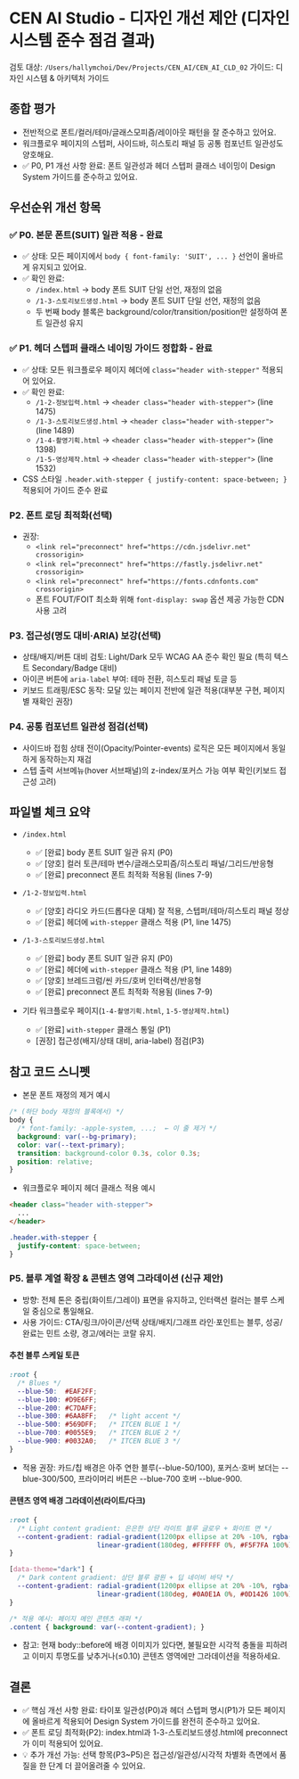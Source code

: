 # CEN AI Studio - 디자인 개선 제안 (디자인 시스템 준수 점검 결과)

검토 대상: `/Users/hallymchoi/Dev/Projects/CEN_AI/CEN_AI_CLD_02`
가이드: 디자인 시스템 & 아키텍처 가이드

## 종합 평가
- 전반적으로 폰트/컬러/테마/글래스모피즘/레이아웃 패턴을 잘 준수하고 있어요.
- 워크플로우 페이지의 스텝퍼, 사이드바, 히스토리 패널 등 공통 컴포넌트 일관성도 양호해요.
- ✅ P0, P1 개선 사항 완료: 폰트 일관성과 헤더 스텝퍼 클래스 네이밍이 Design System 가이드를 준수하고 있어요.

## 우선순위 개선 항목

### ✅ P0. 본문 폰트(SUIT) 일관 적용 - 완료
- ✅ 상태: 모든 페이지에서 `body { font-family: 'SUIT', ... }` 선언이 올바르게 유지되고 있어요.
- ✅ 확인 완료:
  - `/index.html` → body 폰트 SUIT 단일 선언, 재정의 없음
  - `/1-3-스토리보드생성.html` → body 폰트 SUIT 단일 선언, 재정의 없음
  - 두 번째 body 블록은 background/color/transition/position만 설정하여 폰트 일관성 유지

### ✅ P1. 헤더 스텝퍼 클래스 네이밍 가이드 정합화 - 완료
- ✅ 상태: 모든 워크플로우 페이지 헤더에 `class="header with-stepper"` 적용되어 있어요.
- ✅ 확인 완료:
  - `/1-2-정보입력.html` → `<header class="header with-stepper">` (line 1475)
  - `/1-3-스토리보드생성.html` → `<header class="header with-stepper">` (line 1489)
  - `/1-4-촬영기획.html` → `<header class="header with-stepper">` (line 1398)
  - `/1-5-영상제작.html` → `<header class="header with-stepper">` (line 1532)
- CSS 스타일 `.header.with-stepper { justify-content: space-between; }` 적용되어 가이드 준수 완료

### P2. 폰트 로딩 최적화(선택)
- 권장:
  - `<link rel="preconnect" href="https://cdn.jsdelivr.net" crossorigin>`
  - `<link rel="preconnect" href="https://fastly.jsdelivr.net" crossorigin>`
  - `<link rel="preconnect" href="https://fonts.cdnfonts.com" crossorigin>`
  - 폰트 FOUT/FOIT 최소화 위해 `font-display: swap` 옵션 제공 가능한 CDN 사용 고려

### P3. 접근성(명도 대비·ARIA) 보강(선택)
- 상태/배지/버튼 대비 검토: Light/Dark 모두 WCAG AA 준수 확인 필요 (특히 텍스트 Secondary/Badge 대비)
- 아이콘 버튼에 `aria-label` 부여: 테마 전환, 히스토리 패널 토글 등
- 키보드 트래핑/ESC 동작: 모달 있는 페이지 전반에 일관 적용(대부분 구현, 페이지 별 재확인 권장)

### P4. 공통 컴포넌트 일관성 점검(선택)
- 사이드바 접힘 상태 전이(Opacity/Pointer-events) 로직은 모든 페이지에서 동일하게 동작하는지 재검
- 스텝 출력 서브메뉴(hover 서브패널)의 z-index/포커스 가능 여부 확인(키보드 접근성 고려)

## 파일별 체크 요약

- `/index.html`
  - ✅ [완료] body 폰트 SUIT 일관 유지 (P0)
  - ✅ [양호] 컬러 토큰/테마 변수/글래스모피즘/히스토리 패널/그리드/반응형
  - ✅ [완료] preconnect 폰트 최적화 적용됨 (lines 7-9)

- `/1-2-정보입력.html`
  - ✅ [양호] 라디오 카드(드롭다운 대체) 잘 적용, 스텝퍼/테마/히스토리 패널 정상
  - ✅ [완료] 헤더에 `with-stepper` 클래스 적용 (P1, line 1475)

- `/1-3-스토리보드생성.html`
  - ✅ [완료] body 폰트 SUIT 일관 유지 (P0)
  - ✅ [완료] 헤더에 `with-stepper` 클래스 적용 (P1, line 1489)
  - ✅ [양호] 브레드크럼/씬 카드/호버 인터랙션/반응형
  - ✅ [완료] preconnect 폰트 최적화 적용됨 (lines 7-9)

- 기타 워크플로우 페이지(`1-4-촬영기획.html`, `1-5-영상제작.html`)
  - ✅ [완료] `with-stepper` 클래스 통일 (P1)
  - [권장] 접근성(배지/상태 대비, aria-label) 점검(P3)

## 참고 코드 스니펫

- 본문 폰트 재정의 제거 예시
```css
/* (하단 body 재정의 블록에서) */
body {
  /* font-family: -apple-system, ...;  ← 이 줄 제거 */
  background: var(--bg-primary);
  color: var(--text-primary);
  transition: background-color 0.3s, color 0.3s;
  position: relative;
}
```

- 워크플로우 페이지 헤더 클래스 적용 예시
```html
<header class="header with-stepper">
  ...
</header>
```

```css
.header.with-stepper {
  justify-content: space-between;
}
```

### P5. 블루 계열 확장 & 콘텐츠 영역 그라데이션 (신규 제안)
- 방향: 전체 톤은 중립(화이트/그레이) 표면을 유지하고, 인터랙션 컬러는 블루 스케일 중심으로 통일해요.
- 사용 가이드: CTA/링크/아이콘/선택 상태/배지/그래프 라인·포인트는 블루, 성공/완료는 민트 소량, 경고/에러는 코랄 유지.

#### 추천 블루 스케일 토큰
```css
:root {
  /* Blues */
  --blue-50:  #EAF2FF;
  --blue-100: #D9E6FF;
  --blue-200: #C7DAFF;
  --blue-300: #6AA8FF;   /* light accent */
  --blue-500: #569DFF;   /* ITCEN BLUE 1 */
  --blue-700: #0055E9;   /* ITCEN BLUE 2 */
  --blue-900: #0032A0;   /* ITCEN BLUE 3 */
}
```
- 적용 권장: 카드/칩 배경은 아주 연한 블루(--blue-50/100), 포커스·호버 보더는 --blue-300/500, 프라이머리 버튼은 --blue-700 호버 --blue-900.

#### 콘텐츠 영역 배경 그라데이션(라이트/다크)
```css
:root {
  /* Light content gradient: 은은한 상단 라이트 블루 글로우 + 화이트 면 */
  --content-gradient: radial-gradient(1200px ellipse at 20% -10%, rgba(86,157,255,.16) 0%, rgba(86,157,255,.06) 35%, transparent 70%),
                      linear-gradient(180deg, #FFFFFF 0%, #F5F7FA 100%);
}

[data-theme="dark"] {
  /* Dark content gradient: 상단 블루 광원 + 딥 네이비 바닥 */
  --content-gradient: radial-gradient(1200px ellipse at 20% -10%, rgba(86,157,255,.22) 0%, rgba(86,157,255,.10) 35%, transparent 70%),
                      linear-gradient(180deg, #0A0E1A 0%, #0D1426 100%);
}

/* 적용 예시: 페이지 메인 콘텐츠 래퍼 */
.content { background: var(--content-gradient); }
```
- 참고: 현재 body::before에 배경 이미지가 있다면, 불필요한 시각적 충돌을 피하려고 이미지 투명도를 낮추거나(≤0.10) 콘텐츠 영역에만 그라데이션을 적용하세요.

## 결론
- ✅ 핵심 개선 사항 완료: 타이포 일관성(P0)과 헤더 스텝퍼 명시(P1)가 모든 페이지에 올바르게 적용되어 Design System 가이드를 완전히 준수하고 있어요.
- ✅ 폰트 로딩 최적화(P2): index.html과 1-3-스토리보드생성.html에 preconnect가 이미 적용되어 있어요.
- 💡 추가 개선 가능: 선택 항목(P3~P5)은 접근성/일관성/시각적 차별화 측면에서 품질을 한 단계 더 끌어올려줄 수 있어요.
